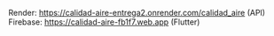 Render: https://calidad-aire-entrega2.onrender.com/calidad_aire   (API)                                               
Firebase: https://calidad-aire-fb1f7.web.app                      (Flutter)
